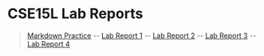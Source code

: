 # CSE15L Lab Reports

>[Markdown Practice](https://kristinebu.github.io/cse15l-lab-reports/MarkdownPractice.html) --
>[Lab Report 1](https://kristinebu.github.io/cse15l-lab-reports/lab-report-1-week-2.html) --
>[Lab Report 2](https://kristinebu.github.io/cse15l-lab-reports/lab-report-2-week-4.html) --
>[Lab Report 3](https://kristinebu.github.io/cse15l-lab-reports/lab-report-3-week-6.html) --
>[Lab Report 4](https://kristinebu.github.io/cse15l-lab-reports/lab-report-4-week-8.html)
